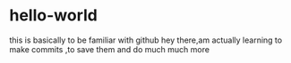 # hello-world
this is basically to be familiar with github
hey there,am actually learning to make commits ,to save them and do much much more
